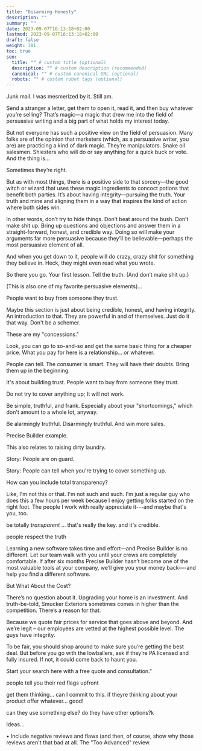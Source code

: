 ```yaml
---
title: "Disarming Honesty"
description: ""
summary: ""
date: 2023-09-07T16:13:18+02:00
lastmod: 2023-09-07T16:13:18+02:00
draft: false
weight: 301
toc: true
seo:
  title: "" # custom title (optional)
  description: "" # custom description (recommended)
  canonical: "" # custom canonical URL (optional)
  robots: "" # custom robot tags (optional)
---
```

Junk mail. I was mesmerized by it. Still am.

Send a stranger a letter, get them to open it, read it, and then buy whatever you’re selling? That’s magic—a magic that drew me into the field of persuasive writing and a big part of what holds my interest today.

But not everyone has such a positive view on the field of persuasion. Many folks are of the opinion that marketers (which, as a persuasive writer, you are) are practicing a kind of dark magic. They’re manipulators. Snake oil salesmen. Shiesters who will do or say anything for a quick buck or vote. And the thing is…

Sometimes they’re right.

But as with most things, there is a positive side to that sorcery—the good witch or wizard that uses these magic ingredients to concoct potions that benefit both parties. It’s about having integrity—pursuing the truth. Your truth and mine and aligning them in a way that inspires the kind of action where both sides win.

In other words, don’t try to hide things. Don’t beat around the bush. Don’t make shit up. Bring up questions and objections and answer them in a straight-forward, honest, and credible way. Doing so will make your arguments far more persuasive because they’ll be believable—perhaps the most persuasive element of all.

And when you get down to it, people will do crazy, crazy shit for something they believe in. Heck, they might even read what you wrote.

So there you go. Your first lesson. Tell the truth. (And don’t make shit up.)

(This is also one of my favorite persuasive elements)...


People want to buy from someone they trust.


Maybe this section is just about being credible, honest, and having integrity. An introduction to that. They are powerful in and of themselves. Just do it that way. Don't be a schemer.

These are my "concessions."

Look, you can go to so-and-so and get the same basic thing for a cheaper price. What you pay for here is a relationship... or whatever.

People can tell. The consumer is smart. They will have their doubts. Bring them up in the beginning.

It's about building trust. People want to buy from someone they trust.

Do not try to cover anything up; It will not work.

Be simple, truthful, and frank. Especially about your "shortcomings," which don't amount to a whole lot, anyway.

Be alarmingly truthful. Disarmingly truthful. And win more sales.

Precise Builder example.

This also relates to raising dirty laundry.

Story: People are on guard.

Story: People can tell when you're trying to cover something up.


How can you include total transparency?

Like, I'm not this or that. I'm not such and such. I'm just a regular guy who does this a few hours per week because I enjoy getting folks started on the right foot. The people I work with really appreciate it---and maybe that's you, too.

be totally *transparent* ... that's really the key. and it's credible.

people respect the truth

Learning a new software takes time and effort—and Precise Builder is no different. Let our team walk with you until your crews are completely comfortable. If after six months Precise Builder hasn’t become one of the most valuable tools at your company, we’ll give you your money back—-and help you find a different software.

But What About the Cost?

There’s no question about it. Upgrading your home is an investment. And truth-be-told, Smucker Exteriors sometimes comes in higher than the competition. There’s a reason for that.

Because we quote fair prices for service that goes above and beyond. And we’re legit – our employees are vetted at the highest possible level. The guys have integrity.‍

To be fair, you should shop around to make sure you’re getting the best deal. But before you go with the lowballers, ask if they’re PA licensed and fully insured. If not, it could come back to haunt you.

Start your search here with a free quote and consultation."

people tell you their red flags upfront

get them thinking… can I commit to this. if theyre thinking about your product offer whatever… good!

can they use something else? do they have other options?k

Ideas…

  • Include negative reviews and flaws (and then, of course, show why those reviews aren't that bad at all. The "Too Advanced" review.
